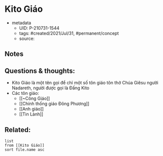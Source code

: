 # Kito Giáo

- metadata
	- UID: P-210731-1544
	- tags: #created/2021/Jul/31, #permanent/concept 
	- source: 

## Notes


## Questions & thoughts:
- Kito Giáo là một tên gọi để chỉ một số tôn giáo tôn thờ Chúa Giêsu người Nadareth, người được gọi là Đấng Kito
- Các tôn giáo: 
	- [[~Công Giáo]]
	- [[Chính thống giáo Đông Phương]]
	- [[Anh giáo]]
	- [[Tin Lành]]

## Related:
```dataview
list
from [[Kito Giáo]]
sort file.name asc
```